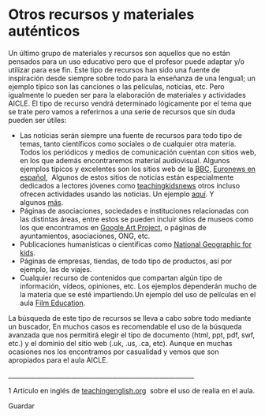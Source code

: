 # Otros recursos y materiales auténticos

Un último grupo de materiales y recursos son aquellos que no están pensados para un uso educativo pero que el profesor puede adaptar y/o utilizar para ese fin. Este tipo de recursos han sido una fuente de inspiración desde siempre sobre todo para la enseñanza de una lengua1; un ejemplo típico son las canciones o las películas, noticias, etc. Pero igualmente lo pueden ser para la elaboración de materiales y actividades AICLE. El tipo de recurso vendrá determinado lógicamente por el tema que se trate pero vamos a referirnos a una serie de recursos que sin duda pueden ser útiles:

*   Las noticias serán siempre una fuente de recursos para todo tipo de temas, tanto científicos como sociales o de cualquier otra materia. Todos los periódicos y medios de comunicación cuentan con sitios web, en los que además encontraremos material audiovisual. Algunos ejemplos típicos y excelentes son los sitios web de la [BBC](http://www.bbc.co.uk/), [Euronews en español](http://es.euronews.com/),  Algunos de estos sitios de noticias están especialmente dedicados a lectores jóvenes como [teachingkidsnews](http://teachingkidsnews.com/) otros incluso ofrecen actividades usando las noticias. Un ejemplo [aquí](http://www.breakingnewsenglish.com/1103/110329-alternative_energy.html). Y algunos [más](http://isabelperez.com/newslinks.htm#purposes). 
*   Páginas de asociaciones, sociedades e instituciones relacionadas con las distintas áreas, entre estos se pueden incluir sitios de museos como los que encontramos en [Google Art Project](http://www.googleartproject.com/), o páginas de ayuntamientos, asociaciones, ONG, etc.
*   Publicaciones humanísticas o científicas como [National Geographic for kids](http://kids.nationalgeographic.com/).
*   Páginas de empresas, tiendas, de todo tipo de productos, así por ejemplo, las de viajes.
*   Cualquier recurso de contenidos que compartan algún tipo de información, vídeos, opiniones, etc. Los ejemplos dependerán mucho de la materia que se esté impartiendo.Un ejemplo del uso de películas en el aula [Film Education](http://www.filmeducation.org/resources/primary/teaching_with_film/primary_animation/what_is_animation/).

La búsqueda de este tipo de recursos se lleva a cabo sobre todo mediante un buscador, En muchos casos es recomendable el uso de la búsqueda avanzada que nos permitirá elegir el tipo de documento (html, ppt, pdf, swf, etc.) y el dominio del sitio web (.uk, .us, .ca, etc). Aunque en muchas ocasiones nos los encontramos por casualidad y vemos que son apropiados para el aula AICLE.

\_\_\_\_\_\_\_\_\_\_\_\_\_\_\_\_\_\_\_\_\_\_\_\_\_\_\_\_\_\_\_\_\_\_\_\_\_\_\_\_\_\_\_\_\_\_\_\_\_\_\_\_\_\_\_\_\_\_\_

1 Artículo en inglés de [teachingenglish.org](https://www.teachingenglish.org.uk/article/realia-0)  sobre el uso de realia en el aula.

Guardar